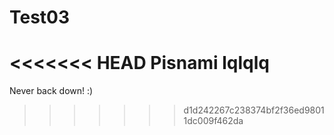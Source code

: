 # Test03

<<<<<<< HEAD
Pisnami lqlqlq
=======
Never back down! :)
>>>>>>> d1d242267c238374bf2f36ed98011dc009f462da
